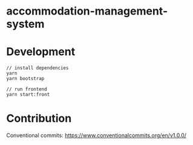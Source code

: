 # accommodation-management-system

# Development
```
// install dependencies
yarn
yarn bootstrap
```

```
// run frontend
yarn start:front
```

# Contribution
Conventional commits: https://www.conventionalcommits.org/en/v1.0.0/

